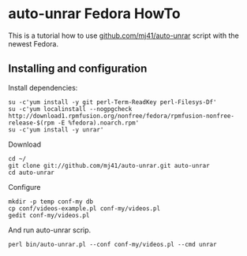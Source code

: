 auto-unrar Fedora HowTo
=======================

This is a tutorial how to use [github.com/mj41/auto-unrar](https://github.com/mj41/auto-unrar) script with the newest Fedora.

Installing and configuration
----------------------------

Install dependencies:

    su -c'yum install -y git perl-Term-ReadKey perl-Filesys-Df'
	su -c'yum localinstall --nogpgcheck http://download1.rpmfusion.org/nonfree/fedora/rpmfusion-nonfree-release-$(rpm -E %fedora).noarch.rpm'
	su -c'yum install -y unrar'

Download

    cd ~/
    git clone git://github.com/mj41/auto-unrar.git auto-unrar
    cd auto-unrar

Configure

    mkdir -p temp conf-my db
    cp conf/videos-example.pl conf-my/videos.pl
    gedit conf-my/videos.pl

And run auto-unrar scrip.

    perl bin/auto-unrar.pl --conf conf-my/videos.pl --cmd unrar
